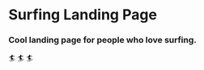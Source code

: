 # Surfing Landing Page

### Cool landing page for people who love surfing.

:surfer: :surfer: :surfer:
